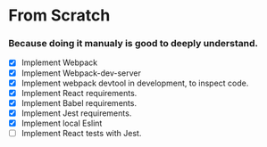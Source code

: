 # From Scratch
### Because doing it manualy is good to deeply understand.

- [x] Implement Webpack
- [x] Implement Webpack-dev-server
- [x] Implement webpack devtool in development, to inspect code.
- [x] Implement React requirements.
- [x] Implement Babel requirements.
- [x] Implement Jest requirements.
- [x] Implement local Eslint
- [ ] Implement React tests with Jest.
